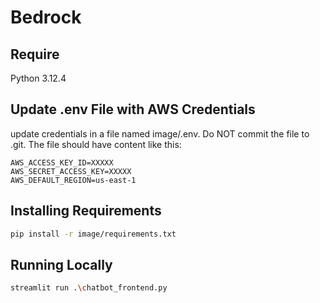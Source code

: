 ﻿# Bedrock
## Require
Python 3.12.4

## Update .env File with AWS Credentials
update credentials in a file named image/.env. Do NOT commit the file to .git. The file should have content like this:
```
AWS_ACCESS_KEY_ID=XXXXX
AWS_SECRET_ACCESS_KEY=XXXXX
AWS_DEFAULT_REGION=us-east-1
```

## Installing Requirements
```sh
pip install -r image/requirements.txt
```

## Running Locally
```sh
streamlit run .\chatbot_frontend.py
```
